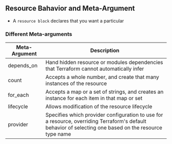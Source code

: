 ## Resource Bahavior and Meta-Argument
- A `resource block` declares that you want a particular
### Different Meta-arguments
| Meta-Argument | Description                                                                                                                                            |
|---------------|--------------------------------------------------------------------------------------------------------------------------------------------------------|
| depends_on    | Hand hidden resource or modules dependencies that Terraform cannot automatically infer                                                                 |
| count         | Accepts a whole number, and create that many instances of the resource                                                                                 |
| for_each      | Accepts a map or a set of strings, and creates an instance for each item in that map or set                                                            |
| lifecycle     | Allows modification of the resource lifecycle                                                                                                          |
| provider      | Specifies which provider configuration to use for a resource, overriding Terraform's default behavior of selecting one based on the resource type name |